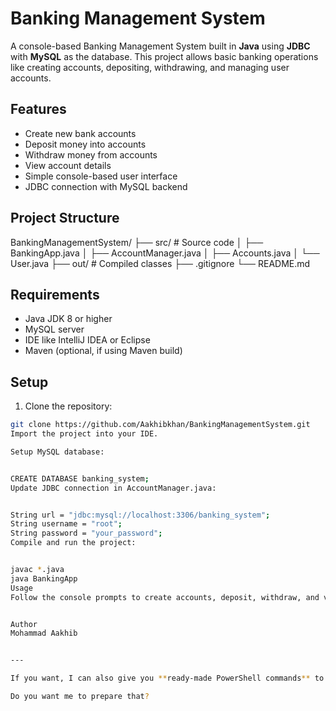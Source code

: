 # Banking Management System

A console-based Banking Management System built in **Java** using **JDBC** with **MySQL** as the database. This project allows basic banking operations like creating accounts, depositing, withdrawing, and managing user accounts.

## Features

- Create new bank accounts
- Deposit money into accounts
- Withdraw money from accounts
- View account details
- Simple console-based user interface
- JDBC connection with MySQL backend

## Project Structure

BankingManagementSystem/
├── src/ # Source code
│ ├── BankingApp.java
│ ├── AccountManager.java
│ ├── Accounts.java
│ └── User.java
├── out/ # Compiled classes
├── .gitignore
└── README.md



## Requirements

- Java JDK 8 or higher
- MySQL server
- IDE like IntelliJ IDEA or Eclipse
- Maven (optional, if using Maven build)

## Setup

1. Clone the repository:
```bash
git clone https://github.com/Aakhibkhan/BankingManagementSystem.git
Import the project into your IDE.

Setup MySQL database:


CREATE DATABASE banking_system;
Update JDBC connection in AccountManager.java:


String url = "jdbc:mysql://localhost:3306/banking_system";
String username = "root";
String password = "your_password";
Compile and run the project:


javac *.java
java BankingApp
Usage
Follow the console prompts to create accounts, deposit, withdraw, and view account details.


Author
Mohammad Aakhib


---

If you want, I can also give you **ready-made PowerShell commands** to upload this entire project including this README to GitHub in one go.  

Do you want me to prepare that?
